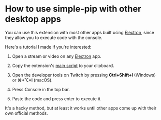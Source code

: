 # How to use simple-pip with other desktop apps

You can use this extension with most other apps built using [Electron](https://electronjs.org), since they allow you to execute code with the console.

Here's a tutorial I made if you're interested:

1. Open a stream or video on any [Electron](https://electronjs.org) app.

1. Copy the extension's [main script](https://raw.githubusercontent.com/uravgcatboy/simple-pip/main/src/script.js) to your clipboard.

1. Open the developer tools on Twitch by pressing **Ctrl+Shift+I** (Windows) or **⌘+⌥+I** (macOS).

1. Press Console in the top bar.

1. Paste the code and press enter to execute it.

It's a hacky method, but at least it works until other apps come up with their own official methods.
